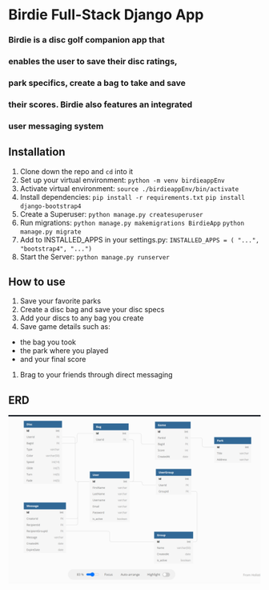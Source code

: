 # **Birdie** Full-Stack Django App
### Birdie is a disc golf companion app that
### enables the user to save their disc ratings,
### park specifics, create a bag to take and save
### their scores. Birdie also features an integrated
### user messaging system

## Installation
1. Clone down the repo and `cd` into it
1. Set up your virtual environment:
   `python -m venv birdieappEnv`
1. Activate virtual environment:
   `source ./birdieappEnv/bin/activate`
1. Install dependencies:
   `pip install -r requirements.txt`
   `pip install django-bootstrap4`
1. Create a Superuser:
   `python manage.py createsuperuser`
1. Run migrations:
   `python manage.py makemigrations BirdieApp`
   `python manage.py migrate`
1. Add to INSTALLED_APPS in your settings.py:
    `INSTALLED_APPS = ( "...", "bootstrap4", "...")`
1. Start the Server:
   `python manage.py runserver`

## How to use
1. Save your favorite parks
1. Create a disc bag and save your disc specs
1. Add your discs to any bag you create
1. Save game details such as:
- the bag you took
- the park where you played
- and your final score
1. Brag to your friends through direct messaging

## ERD
<img src="BirdieApp/imgs/2020-06-17.png">